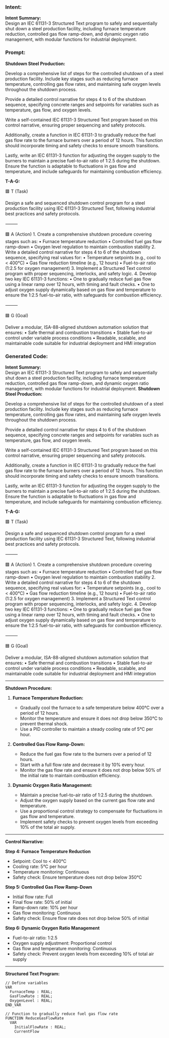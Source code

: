 ### Intent:
**Intent Summary:**  
Design an IEC 61131-3 Structured Text program to safely and sequentially shut down a steel production facility, including furnace temperature reduction, controlled gas flow ramp-down, and dynamic oxygen ratio management, with modular functions for industrial deployment.

### Prompt:
**Shutdown Steel Production:**

Develop a comprehensive list of steps for the controlled shutdown of a steel production facility. Include key stages such as reducing furnace temperature, controlling gas flow rates, and maintaining safe oxygen levels throughout the shutdown process.

Provide a detailed control narrative for steps 4 to 6 of the shutdown sequence, specifying concrete ranges and setpoints for variables such as temperature, gas flow, and oxygen levels.

Write a self-contained IEC 61131-3 Structured Text program based on this control narrative, ensuring proper sequencing and safety protocols.

Additionally, create a function in IEC 61131-3 to gradually reduce the fuel gas flow rate to the furnace burners over a period of 12 hours. This function should incorporate timing and safety checks to ensure smooth transitions.

Lastly, write an IEC 61131-3 function for adjusting the oxygen supply to the burners to maintain a precise fuel-to-air ratio of 1:2.5 during the shutdown. Ensure the function is adaptable to fluctuations in gas flow and temperature, and include safeguards for maintaining combustion efficiency.

**T-A-G:**

🟥 T (Task)

Design a safe and sequenced shutdown control program for a steel production facility using IEC 61131-3 Structured Text, following industrial best practices and safety protocols.

⸻

🟩 A (Action)
	1.	Create a comprehensive shutdown procedure covering stages such as:
	•	Furnace temperature reduction
	•	Controlled fuel gas flow ramp-down
	•	Oxygen level regulation to maintain combustion stability
	2.	Write a detailed control narrative for steps 4 to 6 of the shutdown sequence, specifying real values for:
	•	Temperature setpoints (e.g., cool to < 400°C)
	•	Gas flow reduction timeline (e.g., 12 hours)
	•	Fuel-to-air ratio (1:2.5 for oxygen management)
	3.	Implement a Structured Text control program with proper sequencing, interlocks, and safety logic.
	4.	Develop two key IEC 61131-3 functions:
	•	One to gradually reduce fuel gas flow using a linear ramp over 12 hours, with timing and fault checks.
	•	One to adjust oxygen supply dynamically based on gas flow and temperature to ensure the 1:2.5 fuel-to-air ratio, with safeguards for combustion efficiency.

⸻

🟦 G (Goal)

Deliver a modular, ISA-88-aligned shutdown automation solution that ensures:
	•	Safe thermal and combustion transitions
	•	Stable fuel-to-air control under variable process conditions
	•	Readable, scalable, and maintainable code suitable for industrial deployment and HMI integration

### Generated Code:
**Intent Summary:**  
Design an IEC 61131-3 Structured Text program to safely and sequentially shut down a steel production facility, including furnace temperature reduction, controlled gas flow ramp-down, and dynamic oxygen ratio management, with modular functions for industrial deployment.
**Shutdown Steel Production:**

Develop a comprehensive list of steps for the controlled shutdown of a steel production facility. Include key stages such as reducing furnace temperature, controlling gas flow rates, and maintaining safe oxygen levels throughout the shutdown process.

Provide a detailed control narrative for steps 4 to 6 of the shutdown sequence, specifying concrete ranges and setpoints for variables such as temperature, gas flow, and oxygen levels.

Write a self-contained IEC 61131-3 Structured Text program based on this control narrative, ensuring proper sequencing and safety protocols.

Additionally, create a function in IEC 61131-3 to gradually reduce the fuel gas flow rate to the furnace burners over a period of 12 hours. This function should incorporate timing and safety checks to ensure smooth transitions.

Lastly, write an IEC 61131-3 function for adjusting the oxygen supply to the burners to maintain a precise fuel-to-air ratio of 1:2.5 during the shutdown. Ensure the function is adaptable to fluctuations in gas flow and temperature, and include safeguards for maintaining combustion efficiency.

**T-A-G:**

🟥 T (Task)

Design a safe and sequenced shutdown control program for a steel production facility using IEC 61131-3 Structured Text, following industrial best practices and safety protocols.

⸻

🟩 A (Action)
	1.	Create a comprehensive shutdown procedure covering stages such as:
	•	Furnace temperature reduction
	•	Controlled fuel gas flow ramp-down
	•	Oxygen level regulation to maintain combustion stability
	2.	Write a detailed control narrative for steps 4 to 6 of the shutdown sequence, specifying real values for:
	•	Temperature setpoints (e.g., cool to < 400°C)
	•	Gas flow reduction timeline (e.g., 12 hours)
	•	Fuel-to-air ratio (1:2.5 for oxygen management)
	3.	Implement a Structured Text control program with proper sequencing, interlocks, and safety logic.
	4.	Develop two key IEC 61131-3 functions:
	•	One to gradually reduce fuel gas flow using a linear ramp over 12 hours, with timing and fault checks.
	•	One to adjust oxygen supply dynamically based on gas flow and temperature to ensure the 1:2.5 fuel-to-air ratio, with safeguards for combustion efficiency.

⸻

🟦 G (Goal)

Deliver a modular, ISA-88-aligned shutdown automation solution that ensures:
	•	Safe thermal and combustion transitions
	•	Stable fuel-to-air control under variable process conditions
	•	Readable, scalable, and maintainable code suitable for industrial deployment and HMI integration

---

**Shutdown Procedure:**

1. **Furnace Temperature Reduction:**
   - Gradually cool the furnace to a safe temperature below 400°C over a period of 12 hours.
   - Monitor the temperature and ensure it does not drop below 350°C to prevent thermal shock.
   - Use a PID controller to maintain a steady cooling rate of 5°C per hour.

2. **Controlled Gas Flow Ramp-Down:**
   - Reduce the fuel gas flow rate to the burners over a period of 12 hours.
   - Start with a full flow rate and decrease it by 10% every hour.
   - Monitor the gas flow rate and ensure it does not drop below 50% of the initial rate to maintain combustion efficiency.

3. **Dynamic Oxygen Ratio Management:**
   - Maintain a precise fuel-to-air ratio of 1:2.5 during the shutdown.
   - Adjust the oxygen supply based on the current gas flow rate and temperature.
   - Use a proportional control strategy to compensate for fluctuations in gas flow and temperature.
   - Implement safety checks to prevent oxygen levels from exceeding 10% of the total air supply.

---

**Control Narrative:**

**Step 4: Furnace Temperature Reduction**

- Setpoint: Cool to < 400°C
- Cooling rate: 5°C per hour
- Temperature monitoring: Continuous
- Safety check: Ensure temperature does not drop below 350°C

**Step 5: Controlled Gas Flow Ramp-Down**

- Initial flow rate: Full
- Final flow rate: 50% of initial
- Ramp-down rate: 10% per hour
- Gas flow monitoring: Continuous
- Safety check: Ensure flow rate does not drop below 50% of initial

**Step 6: Dynamic Oxygen Ratio Management**

- Fuel-to-air ratio: 1:2.5
- Oxygen supply adjustment: Proportional control
- Gas flow and temperature monitoring: Continuous
- Safety check: Prevent oxygen levels from exceeding 10% of total air supply

---

**Structured Text Program:**

```ST
// Define variables
VAR
  FurnaceTemp : REAL;
  GasFlowRate : REAL;
  OxygenLevel : REAL;
END_VAR

// Function to gradually reduce fuel gas flow rate
FUNCTION ReduceGasFlowRate
  VAR
    InitialFlowRate : REAL;
    CurrentFlow
